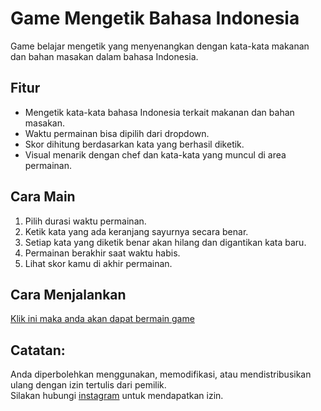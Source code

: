 # Game Mengetik Bahasa Indonesia

Game belajar mengetik yang menyenangkan dengan kata-kata makanan dan bahan masakan dalam bahasa Indonesia.

## Fitur
- Mengetik kata-kata bahasa Indonesia terkait makanan dan bahan masakan.
- Waktu permainan bisa dipilih dari dropdown.
- Skor dihitung berdasarkan kata yang berhasil diketik.
- Visual menarik dengan chef dan kata-kata yang muncul di area permainan.

## Cara Main
1. Pilih durasi waktu permainan.
2. Ketik kata yang ada keranjang sayurnya secara benar.
3. Setiap kata yang diketik benar akan hilang dan digantikan kata baru.
4. Permainan berakhir saat waktu habis.
5. Lihat skor kamu di akhir permainan.

## Cara Menjalankan
[Klik ini maka anda akan dapat bermain game](https://miya3333.github.io/game-mengetik/)

## Catatan:
Anda diperbolehkan menggunakan, memodifikasi, atau mendistribusikan ulang dengan izin tertulis dari pemilik. </br>
Silakan hubungi [instagram](https://instagram.com/reh.idla) untuk mendapatkan izin.
